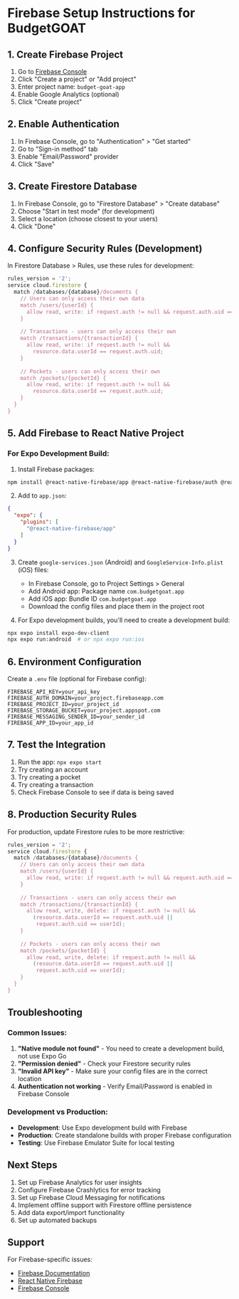 # Firebase Setup Instructions for BudgetGOAT

## 1. Create Firebase Project

1. Go to [Firebase Console](https://console.firebase.google.com/)
2. Click "Create a project" or "Add project"
3. Enter project name: `budget-goat-app`
4. Enable Google Analytics (optional)
5. Click "Create project"

## 2. Enable Authentication

1. In Firebase Console, go to "Authentication" > "Get started"
2. Go to "Sign-in method" tab
3. Enable "Email/Password" provider
4. Click "Save"

## 3. Create Firestore Database

1. In Firebase Console, go to "Firestore Database" > "Create database"
2. Choose "Start in test mode" (for development)
3. Select a location (choose closest to your users)
4. Click "Done"

## 4. Configure Security Rules (Development)

In Firestore Database > Rules, use these rules for development:

```javascript
rules_version = '2';
service cloud.firestore {
  match /databases/{database}/documents {
    // Users can only access their own data
    match /users/{userId} {
      allow read, write: if request.auth != null && request.auth.uid == userId;
    }
    
    // Transactions - users can only access their own
    match /transactions/{transactionId} {
      allow read, write: if request.auth != null && 
        resource.data.userId == request.auth.uid;
    }
    
    // Pockets - users can only access their own
    match /pockets/{pocketId} {
      allow read, write: if request.auth != null && 
        resource.data.userId == request.auth.uid;
    }
  }
}
```

## 5. Add Firebase to React Native Project

### For Expo Development Build:

1. Install Firebase packages:
```bash
npm install @react-native-firebase/app @react-native-firebase/auth @react-native-firebase/firestore @react-native-firebase/analytics
```

2. Add to `app.json`:
```json
{
  "expo": {
    "plugins": [
      "@react-native-firebase/app"
    ]
  }
}
```

3. Create `google-services.json` (Android) and `GoogleService-Info.plist` (iOS) files:
   - In Firebase Console, go to Project Settings > General
   - Add Android app: Package name `com.budgetgoat.app`
   - Add iOS app: Bundle ID `com.budgetgoat.app`
   - Download the config files and place them in the project root

4. For Expo development builds, you'll need to create a development build:
```bash
npx expo install expo-dev-client
npx expo run:android  # or npx expo run:ios
```

## 6. Environment Configuration

Create a `.env` file (optional for Firebase config):
```
FIREBASE_API_KEY=your_api_key
FIREBASE_AUTH_DOMAIN=your_project.firebaseapp.com
FIREBASE_PROJECT_ID=your_project_id
FIREBASE_STORAGE_BUCKET=your_project.appspot.com
FIREBASE_MESSAGING_SENDER_ID=your_sender_id
FIREBASE_APP_ID=your_app_id
```

## 7. Test the Integration

1. Run the app: `npx expo start`
2. Try creating an account
3. Try creating a pocket
4. Try creating a transaction
5. Check Firebase Console to see if data is being saved

## 8. Production Security Rules

For production, update Firestore rules to be more restrictive:

```javascript
rules_version = '2';
service cloud.firestore {
  match /databases/{database}/documents {
    // Users can only access their own data
    match /users/{userId} {
      allow read, write: if request.auth != null && request.auth.uid == userId;
    }
    
    // Transactions - users can only access their own
    match /transactions/{transactionId} {
      allow read, write, delete: if request.auth != null && 
        (resource.data.userId == request.auth.uid || 
         request.auth.uid == userId);
    }
    
    // Pockets - users can only access their own
    match /pockets/{pocketId} {
      allow read, write, delete: if request.auth != null && 
        (resource.data.userId == request.auth.uid || 
         request.auth.uid == userId);
    }
  }
}
```

## Troubleshooting

### Common Issues:

1. **"Native module not found"** - You need to create a development build, not use Expo Go
2. **"Permission denied"** - Check your Firestore security rules
3. **"Invalid API key"** - Make sure your config files are in the correct location
4. **Authentication not working** - Verify Email/Password is enabled in Firebase Console

### Development vs Production:

- **Development**: Use Expo development build with Firebase
- **Production**: Create standalone builds with proper Firebase configuration
- **Testing**: Use Firebase Emulator Suite for local testing

## Next Steps

1. Set up Firebase Analytics for user insights
2. Configure Firebase Crashlytics for error tracking
3. Set up Firebase Cloud Messaging for notifications
4. Implement offline support with Firestore offline persistence
5. Add data export/import functionality
6. Set up automated backups

## Support

For Firebase-specific issues:
- [Firebase Documentation](https://firebase.google.com/docs)
- [React Native Firebase](https://rnfirebase.io/)
- [Firebase Console](https://console.firebase.google.com/)